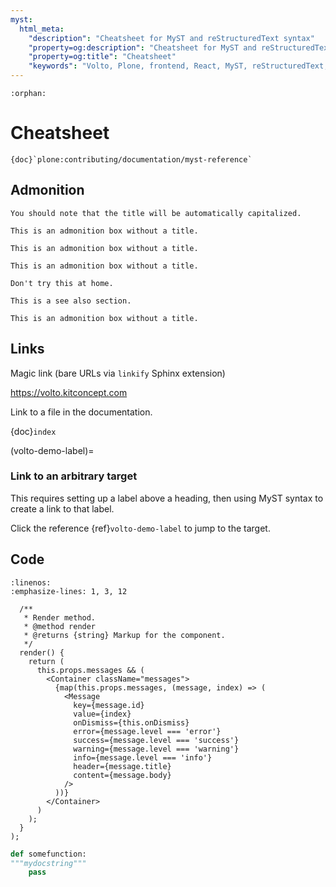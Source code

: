 ```yaml
---
myst:
  html_meta:
    "description": "Cheatsheet for MyST and reStructuredText syntax"
    "property=og:description": "Cheatsheet for MyST and reStructuredText syntax"
    "property=og:title": "Cheatsheet"
    "keywords": "Volto, Plone, frontend, React, MyST, reStructuredText, syntax"
---
```


```{eval-rst}
:orphan:
```

# Cheatsheet

```{seealso}
{doc}`plone:contributing/documentation/myst-reference`
```


## Admonition

```{note}
You should note that the title will be automatically capitalized.
```

```{important}
This is an admonition box without a title.
```

```{tip}
This is an admonition box without a title.
```

```{warning}
This is an admonition box without a title.
```

```{danger}
Don't try this at home.
```

```{seealso}
This is a see also section.
```

```{deprecated} 13
This is an admonition box without a title.
```


## Links

Magic link (bare URLs via `linkify` Sphinx extension)

https://volto.kitconcept.com

Link to a file in the documentation.

{doc}`index`


(volto-demo-label)=

### Link to an arbitrary target

This requires setting up a label above a heading, then using MyST syntax to create a link to that label.

Click the reference {ref}`volto-demo-label` to jump to the target.


## Code

```{code-block} jsx
:linenos:
:emphasize-lines: 1, 3, 12

  /**
   * Render method.
   * @method render
   * @returns {string} Markup for the component.
   */
  render() {
    return (
      this.props.messages && (
        <Container className="messages">
          {map(this.props.messages, (message, index) => (
            <Message
              key={message.id}
              value={index}
              onDismiss={this.onDismiss}
              error={message.level === 'error'}
              success={message.level === 'success'}
              warning={message.level === 'warning'}
              info={message.level === 'info'}
              header={message.title}
              content={message.body}
            />
          ))}
        </Container>
      )
    );
  }
);
```

```python
def somefunction:
"""mydocstring"""
    pass
```

